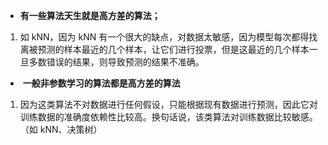 - **有一些算法天生就是高方差的算法；**

1. 如 kNN，因为 kNN 有一个很大的缺点，对数据太敏感，因为模型每次都得找离被预测的样本最近的几个样本，让它们进行投票，但是这最近的几个样本一旦多数错误的结果，则导致预测的结果不准确。

-  **一般非参数学习的算法都是高方差的算法**

1. 因为这类算法不对数据进行任何假设，只能根据现有数据进行预测，因此它对训练数据的准确度依赖性比较高。换句话说，该类算法对训练数据比较敏感。（如 kNN、决策树）